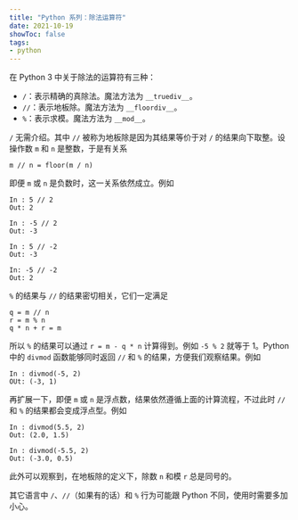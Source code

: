 ```yaml
---
title: "Python 系列：除法运算符"
date: 2021-10-19
showToc: false
tags:
- python
---
```


在 Python 3 中关于除法的运算符有三种：

- `/`：表示精确的真除法。魔法方法为 `__truediv__`。
- `//`：表示地板除。魔法方法为 `__floordiv__`。
- `%`：表示求模。魔法方法为 `__mod__`。

<!--more-->

`/` 无需介绍。其中 `//` 被称为地板除是因为其结果等价于对 `/` 的结果向下取整。设操作数 `m` 和 `n` 是整数，于是有关系

```
m // n = floor(m / n)
```

即便 `m` 或 `n` 是负数时，这一关系依然成立。例如

```
In : 5 // 2
Out: 2

In : -5 // 2
Out: -3

In : 5 // -2
Out: -3

In: -5 // -2
Out: 2
```

`%` 的结果与 `//` 的结果密切相关，它们一定满足

```
q = m // n
r = m % n
q * n + r = m
```

所以 `%` 的结果可以通过 `r = m - q * n` 计算得到。例如 `-5 % 2` 就等于 1。Python 中的 `divmod` 函数能够同时返回 `//` 和 `%` 的结果，方便我们观察结果。例如

```
In : divmod(-5, 2)
OUt: (-3, 1)
```

再扩展一下，即便 `m` 或 `n` 是浮点数，结果依然遵循上面的计算流程，不过此时 `//` 和 `%` 的结果都会变成浮点型。例如

```
In : divmod(5.5, 2)
Out: (2.0, 1.5)

In : divmod(-5.5, 2)
Out: (-3.0, 0.5)
```

此外可以观察到，在地板除的定义下，除数 `n` 和模 `r` 总是同号的。

其它语言中 `/`、`//`（如果有的话）和 `%` 行为可能跟 Python 不同，使用时需要多加小心。
